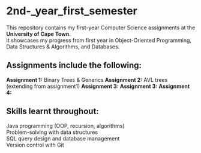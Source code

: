 # 2nd-_year_first_semester
This repository contains my first-year Computer Science assignments at the **University of Cape Town**.  
It showcases my progress from first year in Object-Oriented Programming, Data Structures & Algorithms, and Databases.

## Assignments include the following:
**Assignment 1:** Binary Trees & Generics
**Assignment 2:** AVL trees (extending from assignment1)
**Assignment 3:**
**Assignment 3:**
**Assignment 4:**

## Skills learnt throughout:
Java programming (OOP, recursion, algorithms)  
Problem-solving with data structures  
SQL query design and database management  
Version control with Git 

